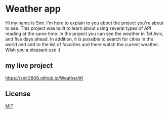  # Weather app

Hi my name is Snir.
I'm here to explain to you about the project you're about to see.
This project was built to learn about using several types of API reading at the same time.
In the project you can see the weather in Tel Aviv, and five days ahead.
In addition, it is possible to search for cities in the world and add to the list of favorites and there watch the current weather.
Wish you a pleasant use :)

## my live project

https://snir2808.github.io/Weather/#/


## License
[MIT](https://choosealicense.com/licenses/mit/)
